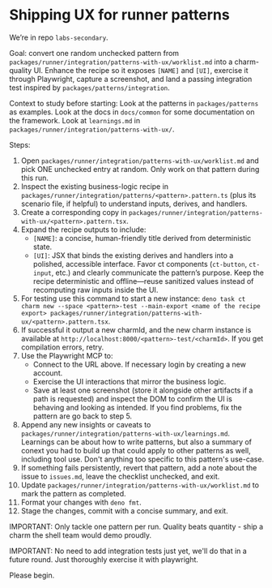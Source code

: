 # Shipping UX for runner patterns

We’re in repo `labs-secondary`.

Goal: convert one random unchecked pattern from
`packages/runner/integration/patterns-with-ux/worklist.md` into a charm-quality
UI. Enhance the recipe so it exposes `[NAME]` and `[UI]`, exercise it through
Playwright, capture a screenshot, and land a passing integration test inspired
by `packages/patterns/integration`.

Context to study before starting: Look at the patterns in `packages/patterns` as
examples. Look at the docs in `docs/common` for some documentation on the
framework. Look at `learnings.md` in
`packages/runner/integration/patterns-with-ux/`.

Steps:

1. Open `packages/runner/integration/patterns-with-ux/worklist.md` and pick ONE
   unchecked entry at random. Only work on that pattern during this run.
2. Inspect the existing business-logic recipe in
   `packages/runner/integration/patterns/<pattern>.pattern.ts` (plus its
   scenario file, if helpful) to understand inputs, derives, and handlers.
3. Create a corresponding copy in
   `packages/runner/integration/patterns-with-ux/<pattern>.pattern.tsx`.
4. Expand the recipe outputs to include:
   - `[NAME]`: a concise, human-friendly title derived from deterministic state.
   - `[UI]`: JSX that binds the existing derives and handlers into a polished,
     accessible interface. Favor ct components (`ct-button`, `ct-input`, etc.)
     and clearly communicate the pattern’s purpose. Keep the recipe
     deterministic and offline—reuse sanitized values instead of recomputing raw
     inputs inside the UI.
5. For testing use this command to start a new instance:
   `deno task ct charm new
   --space <pattern>-test --main-export <name of the recipe export>
   packages/runner/integration/patterns-with-ux/<pattern>.pattern.tsx`.
6. If successful it output a new charmId, and the new charm instance is
   available at `http://localhost:8000/<pattern>-test/<charmId>`. If you get
   compilation errors, retry.
7. Use the Playwright MCP to:
   - Connect to the URL above. If necessary login by creating a new account.
   - Exercise the UI interactions that mirror the business logic.
   - Save at least one screenshot (store it alongside other artifacts if a path
     is requested) and inspect the DOM to confirm the UI is behaving and looking
     as intended. If you find problems, fix the pattern are go back to step 5.
8. Append any new insights or caveats to
   `packages/runner/integration/patterns-with-ux/learnings.md`. Learnings can be
   about how to write patterns, but also a summary of conext you had to build up
   that could apply to other patterns as well, including tool use. Don't
   anything too specific to this pattern's use-case.
9. If something fails persistently, revert that pattern, add a note about the
   issue to `issues.md`, leave the checklist unchecked, and exit.
10. Update `packages/runner/integration/patterns-with-ux/worklist.md` to mark
    the pattern as completed.
11. Format your changes with `deno fmt`.
12. Stage the changes, commit with a concise summary, and exit.

IMPORTANT: Only tackle one pattern per run. Quality beats quantity - ship a
charm the shell team would demo proudly.

IMPORTANT: No need to add integration tests just yet, we'll do that in a future
round. Just thoroughly exercise it with playwright.

Please begin.
